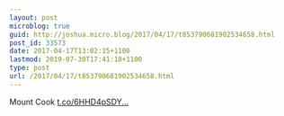 ```yaml
---
layout: post
microblog: true
guid: http://joshua.micro.blog/2017/04/17/t853790681902534658.html
post_id: 33573
date: 2017-04-17T13:02:15+1100
lastmod: 2019-07-30T17:41:18+1100
type: post
url: /2017/04/17/t853790681902534658.html
---
```

Mount Cook [t.co/6HHD4pSDY...](https://t.co/6HHD4pSDYW)
